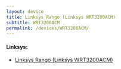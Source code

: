 ```yaml
---
layout: device
title: Linksys Rango (Linksys WRT3200ACM)
subtitle: WRT3200ACM
permalink: /devices/WRT3200ACM/
---
```


#### Linksys:

- [Linksys Rango (Linksys WRT3200ACM)](/devices/WRT3200ACM/PureFusionWRT)
